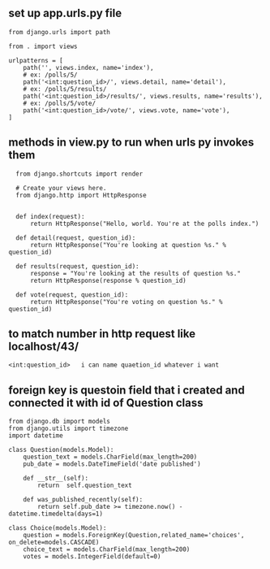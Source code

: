 ## set up app.urls.py file 
    from django.urls import path
    
    from . import views
    
    urlpatterns = [
        path('', views.index, name='index'),
        # ex: /polls/5/
        path('<int:question_id>/', views.detail, name='detail'),
        # ex: /polls/5/results/
        path('<int:question_id>/results/', views.results, name='results'),
        # ex: /polls/5/vote/
        path('<int:question_id>/vote/', views.vote, name='vote'),
    ]
## methods in view.py to run when urls py invokes them
      from django.shortcuts import render
      
      # Create your views here.
      from django.http import HttpResponse
      
      
      def index(request):
          return HttpResponse("Hello, world. You're at the polls index.")
      
      def detail(request, question_id):
          return HttpResponse("You're looking at question %s." % question_id)
      
      def results(request, question_id):
          response = "You're looking at the results of question %s."
          return HttpResponse(response % question_id)
      
      def vote(request, question_id):
          return HttpResponse("You're voting on question %s." % question_id)

##   to match number in http request like localhost/43/
    <int:question_id>   i can name quaetion_id whatever i want
    
    
## foreign key is questoin field that i created and connected it with id of Question class 

    from django.db import models
    from django.utils import timezone
    import datetime
    
    class Question(models.Model):
        question_text = models.CharField(max_length=200)
        pub_date = models.DateTimeField('date published')
    
        def __str__(self):
            return  self.question_text
    
        def was_published_recently(self):
            return self.pub_date >= timezone.now() - datetime.timedelta(days=1)
    
    class Choice(models.Model):
        question = models.ForeignKey(Question,related_name='choices', on_delete=models.CASCADE)
        choice_text = models.CharField(max_length=200)
        votes = models.IntegerField(default=0)

     